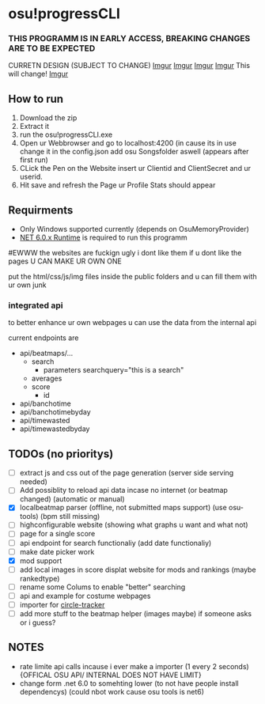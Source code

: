 # osu!progressCLI  
### THIS PROGRAMM IS IN EARLY ACCESS, BREAKING CHANGES ARE TO BE EXPECTED

CURRETN DESIGN (SUBJECT TO CHANGE)
[Imgur](https://imgur.com/u575NkG)
[Imgur](https://imgur.com/sA7HPQM)
[Imgur](https://imgur.com/xstUVex)
[Imgur](https://imgur.com/HgHABum)
This will change!
[Imgur](https://imgur.com/jmaEjyY)

## How to run
1. Download the zip
2. Extract it
3. run the osu!progressCLI.exe
4. Open ur Webbrowser and go to localhost:4200 (in cause its in use change it in the config.json add osu Songsfolder aswell (appears after first run)
5. CLick the Pen on the Website insert ur Clientid and ClientSecret and ur userid.
6. Hit save and refresh the Page ur Profile Stats should appear

## Requirments
- Only Windows supported currently (depends on OsuMemoryProvider)
- [NET 6.0.x Runtime](https://dotnet.microsoft.com/en-us/download/dotnet/6.0) is required to run this programm

  
#EWWW the websites are fuckign ugly i dont like them
if u dont like the pages U CAN MAKE UR OWN ONE 

put the html/css/js/img files inside the public folders and u can fill them with ur own junk
### integrated api
to better enhance ur own webpages u can use the data from the internal api

current endpoints are 
- api/beatmaps/...
    - search
        - parameters searchquery="this is a search" 
    -  averages
    -  score
        - id  
- api/banchotime
- api/banchotimebyday
- api/timewasted
- api/timewastedbyday

## TODOs (no prioritys)

- [ ] extract js and css out of the page generation (server side serving needed)
- [ ] Add possiblity to reload api data incase no internet (or beatmap changed)  (automatic or manual)
- [x] localbeatmap parser (offline, not submitted maps support) (use osu-tools) (bpm still missing)
- [ ] highconfigurable website (showing what graphs u want and what not)
- [ ] page for a single score
- [ ] api endpoint for search functionaliy (add date functionaliy)
- [ ] make date picker work
- [x] mod support
- [ ] add local images in score displat website for mods and rankings (maybe rankedtype)
- [ ] rename some Colums to enable "better" searching
- [ ] api and example for costume webpages
- [ ] importer for [circle-tracker](https://github.com/FunOrange/circle-tracker)
- [ ] add more stuff to the beatmap helper (images maybe) if someone asks or i guess?

## NOTES
- rate limite api calls incause i ever make a importer (1 every 2 seconds) {OFFICAL OSU API/ INTERNAL DOES NOT HAVE LIMIT}
- change form .net 6.0 to somehting lower (to not have people install dependencys) (could nbot work cause osu tools is net6)
